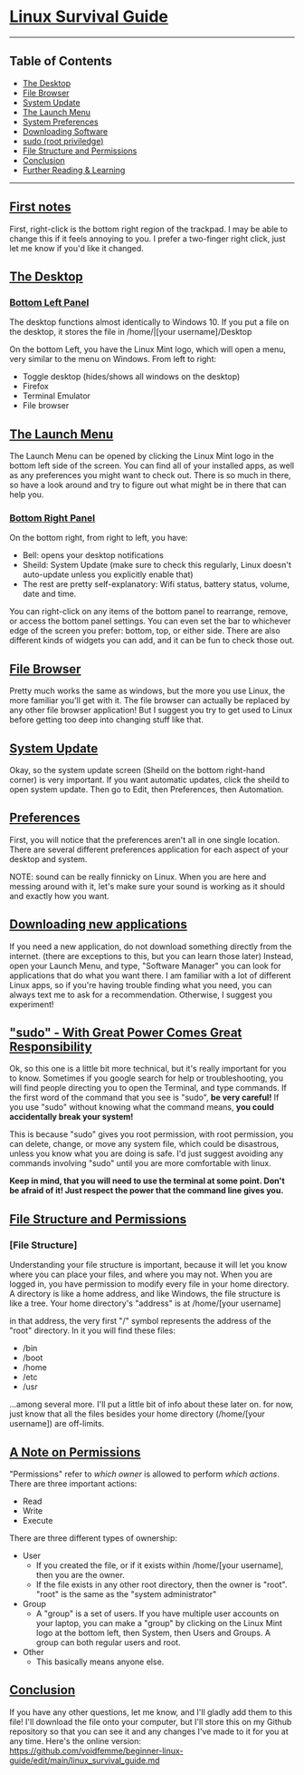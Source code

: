 # [Linux Survival Guide](title)
---
## Table of Contents
- [The Desktop](#the-desktop)
- [File Browser](#file-browser)
- [System Update](#system-update)
- [The Launch Menu](#launch-menu)
- [System Preferences](#preferences)
- [Downloading Software](#downloading-software)
- [sudo (root priviledge)](#sudo)
- [File Structure and Permissions](#file-structure-and-permissions)
- [Conclusion](#conclusion)
- [Further Reading & Learning](#further-reading)
---
## [First notes](first-notes)

First, right-click is the bottom right region of the trackpad. I may be able to
change this if it feels annoying to you. I prefer a two-finger right click, just
let me know if you'd like it changed.

## [The Desktop](the-desktop)
### [Bottom Left Panel](bottom-left-panel)
The desktop functions almost identically to Windows 10. If you put a file on the
desktop, it stores the file in /home/|[your username]/Desktop

On the bottom Left, you have the Linux Mint logo, which will open a menu, very
similar to the menu on Windows. From left to right:
- Toggle desktop (hides/shows all windows on the desktop)
- Firefox
- Terminal Emulator
- File browser

## [The Launch Menu](launch-menu)
The Launch Menu can be opened by clicking the Linux Mint logo in the bottom left
side of the screen. You can find all of your installed apps, as well as any
preferences you might want to check out. There is so much in there, so have a
look around and try to figure out what might be in there that can help you.

### [Bottom Right Panel](bottom-right-panel)
On the bottom right, from right to left, you have:
- Bell: opens your desktop notifications
- Sheild: System Update (make sure to check this regularly, Linux doesn't
  auto-update unless you explicitly enable that)
- The rest are pretty self-explanatory: Wifi status, battery status, volume,
  date and time.

You can right-click on any items of the bottom panel to rearrange, remove, or
access the bottom panel settings. You can even set the bar to whichever edge of
the screen you prefer: bottom, top, or either side. There are also different
kinds of widgets you can add, and it can be fun to check those out.

## [File Browser](file-browser)
Pretty much works the same as windows, but the more you use Linux, the more
familiar you'll get with it. The file browser can actually be replaced by any
other file browser application! But I suggest you try to get used to Linux
before getting too deep into changing stuff like that.

## [System Update](system-update)
Okay, so the system update screen (Sheild on the bottom right-hand corner) is
very important. If you want automatic updates, click the sheild to open system
update. Then go to Edit, then Preferences, then Automation.

## [Preferences](preferences)
First, you will notice that the preferences aren't all in one single location.
There are several different preferences application for each aspect of your
desktop and system. 

NOTE: sound can be really finnicky on Linux. When you are here and messing
around with it, let's make sure your sound is working as it should and exactly
how you want.

## [Downloading new applications](downloading-software)
If you need a new application, do not download something directly from the
internet. (there are exceptions to this, but you can learn those later) Instead,
open your Launch Menu, and type, "Software Manager" you can look for
applications that do what you want there. I am familiar with a lot of different
Linux apps, so if you're having trouble finding what you need, you can always
text me to ask for a recommendation. Otherwise, I suggest you experiment!

## ["sudo" - With Great Power Comes Great Responsibility](sudo)
Ok, so this one is a little bit more technical, but it's really important for
you to know. Sometimes if you google search for help or troubleshooting, you
will find people directing you to open the Terminal, and type commands. If the
first word of the command that you see is "sudo", **be very careful!** If you use
"sudo" without knowing what the command means, **you could accidentally break your
system!**

This is because "sudo" gives you root permission, with root permission, you can
delete, change, or move any system file, which could be disastrous, unless you
know what you are doing is safe. I'd just suggest avoiding any commands
involving "sudo" until you are more comfortable with linux.

**Keep in mind, that you will need to use the terminal at some point. Don't be
afraid of it! Just respect the power that the command line gives you.**

## [File Structure and Permissions](file-structure)
### [File Structure]
Understanding your file structure is important, because it will let you know
where you can place your files, and where you may not. When you are logged in,
you have permission to modify every file in your home directory. A directory is
like a home address, and like Windows, the file structure is like a tree. Your
home directory's "address" is at /home/[your username]

in that address, the very first "/" symbol represents the address of the "root"
directory. In it you will find these files:
- /bin
- /boot
- /home
- /etc
- /usr

...among several more. I'll put a little bit of info about these later on. for
now, just know that all the files besides your home directory (/home/[your username]) are
off-limits.

## [A Note on Permissions](permissions)

"Permissions" refer to _which owner_ is allowed to perform _which actions_. There are
three important actions:
- Read
- Write
- Execute

There are three different types of ownership:
- User
	- If you created the file, or if it exists within /home/[your username], then you
	  are the owner.
	- If the file exists in any other root directory, then the owner is
	  "root". "root" is the same as the "system administrator"
- Group
	- A "group" is a set of users. If you have multiple user accounts on
	  your laptop, you can make a "group" by clicking on the Linux Mint logo
	  at the bottom left, then System, then Users and Groups. A group can
	  both regular users and root.
- Other
	- This basically means anyone else.

## [Conclusion](conclusion)
If you have any other questions, let me know, and I'll gladly add them to this
file! I'll download the file onto your computer, but I'll store this on my
Github repository so that you can see it and any changes I've made to it for you
at any time. Here's the online version:
https://github.com/voidfemme/beginner-linux-guide/edit/main/linux_survival_guide.md
